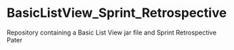 # BasicListView_Sprint_Retrospective
Repository containing a Basic List View jar file and Sprint Retrospective Pater
